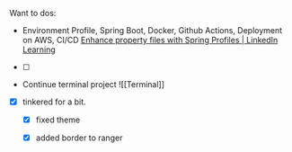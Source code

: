 Want to dos:
- Environment Profile, Spring Boot, Docker, Github Actions, Deployment on AWS, CI/CD
[Enhance property files with Spring Profiles | LinkedIn Learning](https://www.linkedin.com/learning/running-spring-boot-in-production)
- [ ] 

- Continue terminal project
![[Terminal]]
- [x] tinkered for a bit. 
	- [x] fixed theme
	- [x] added border to ranger



